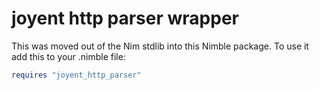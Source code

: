 # joyent http parser wrapper

This was moved out of the Nim stdlib into this Nimble package. To use it add this to your .nimble file:

```nim
requires "joyent_http_parser"
```
